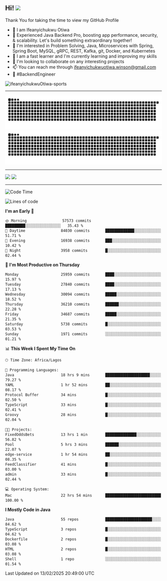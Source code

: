 <!-- BLOG-POST-LIST:START --><!-- BLOG-POST-LIST:END -->

## Hi! <img src="https://media.giphy.com/media/hvRJCLFzcasrR4ia7z/giphy.gif" width="4%"> 

Thank You for taking the time to view my GitHub Profile

- 👋 I am Ifeanyichukwu Otiwa
- 🚀 Experienced Java Backend Pro, boosting app performance, security, & scalability. Let's build something extraordinary together!
- 👀 I'm interested in Problem Solving, Java, Microservices with Spring, Spring Boot, MySQL, gRPC, REST, Kafka, git, Docker, and Kubernetes
- 🌱 I am a fast learner and I'm currently learning and improving my skills
- 💞️ I'm looking to collaborate on any interesting projects
- 📫 You can reach me through ifeanyichukwuotiwa.winson@gmail.com
- 🚀 #BackendEngineer

<p align="left" marginTop="10px"> <img src="https://komarev.com/ghpvc/?username=ifeanyichukwuOtiwa-sports&label=Profile%20views&color=0e75b6&style=for-the-badge" alt="ifeanyichukwuOtiwa-sports" /> </p>

***

<!--🐍📈SNAKEGRAPH / 🌐WEBSITE: https://github.com/Platane/snk -->
![github contribution grid snake animation](https://raw.githubusercontent.com/ifeanyichukwuOtiwa-sports/ifeanyichukwuOtiwa-sports/output/github-contribution-grid-snake-dark.svg#gh-dark-mode-only)![github contribution grid snake animation](https://raw.githubusercontent.com/ifeanyichukwuOtiwa-sports/ifeanyichukwuOtiwa-sports/output/github-contribution-grid-snake.svg#gh-light-mode-only)

***

<p float="left">
  <img float="left" src="https://github-readme-stats.vercel.app/api?username=ifeanyichukwuOtiwa-sports&count_private=true&include_all_commits=true&theme=react&show_icons=true" />
  <img float="right" src="https://github-readme-stats.vercel.app/api/top-langs/?username=ifeanyichukwuOtiwa-sports&layout=compact&show_icons=true&theme=react" /> 
</p>

***



<!--START_SECTION:waka-->
![Code Time](http://img.shields.io/badge/Code%20Time-3%2C461%20hrs%2043%20mins-blue)

![Lines of code](https://img.shields.io/badge/From%20Hello%20World%20I%27ve%20Written-40.8%20million%20lines%20of%20code-blue)

**I'm an Early 🐤** 

```text
🌞 Morning                57573 commits       █████████░░░░░░░░░░░░░░░░   35.43 % 
🌆 Daytime                84030 commits       █████████████░░░░░░░░░░░░   51.71 % 
🌃 Evening                16938 commits       ███░░░░░░░░░░░░░░░░░░░░░░   10.42 % 
🌙 Night                  3958 commits        █░░░░░░░░░░░░░░░░░░░░░░░░   02.44 % 
```
📅 **I'm Most Productive on Thursday** 

```text
Monday                   25959 commits       ████░░░░░░░░░░░░░░░░░░░░░   15.97 % 
Tuesday                  27840 commits       ████░░░░░░░░░░░░░░░░░░░░░   17.13 % 
Wednesday                30094 commits       █████░░░░░░░░░░░░░░░░░░░░   18.52 % 
Thursday                 36210 commits       ██████░░░░░░░░░░░░░░░░░░░   22.28 % 
Friday                   34687 commits       █████░░░░░░░░░░░░░░░░░░░░   21.35 % 
Saturday                 5738 commits        █░░░░░░░░░░░░░░░░░░░░░░░░   03.53 % 
Sunday                   1971 commits        ░░░░░░░░░░░░░░░░░░░░░░░░░   01.21 % 
```


📊 **This Week I Spent My Time On** 

```text
🕑︎ Time Zone: Africa/Lagos

💬 Programming Languages: 
Java                     18 hrs 9 mins       ████████████████████░░░░░   79.27 % 
YAML                     1 hr 52 mins        ██░░░░░░░░░░░░░░░░░░░░░░░   08.17 % 
Protocol Buffer          34 mins             █░░░░░░░░░░░░░░░░░░░░░░░░   02.50 % 
TypeScript               33 mins             █░░░░░░░░░░░░░░░░░░░░░░░░   02.41 % 
Groovy                   28 mins             █░░░░░░░░░░░░░░░░░░░░░░░░   02.04 % 

🐱‍💻 Projects: 
FixedOddsBets            13 hrs 1 min        ██████████████░░░░░░░░░░░   56.82 % 
Pool                     5 hrs 3 mins        ██████░░░░░░░░░░░░░░░░░░░   22.07 % 
edge-service             1 hr 54 mins        ██░░░░░░░░░░░░░░░░░░░░░░░   08.35 % 
FeedClassifier           41 mins             █░░░░░░░░░░░░░░░░░░░░░░░░   03.00 % 
admin                    33 mins             █░░░░░░░░░░░░░░░░░░░░░░░░   02.44 % 

💻 Operating System: 
Mac                      22 hrs 54 mins      █████████████████████████   100.00 % 
```

**I Mostly Code in Java** 

```text
Java                     55 repos            █████████████████████░░░░   84.62 % 
TypeScript               3 repos             █░░░░░░░░░░░░░░░░░░░░░░░░   04.62 % 
Dockerfile               2 repos             █░░░░░░░░░░░░░░░░░░░░░░░░   03.08 % 
HTML                     2 repos             █░░░░░░░░░░░░░░░░░░░░░░░░   03.08 % 
Shell                    1 repo              ░░░░░░░░░░░░░░░░░░░░░░░░░   01.54 % 
```




 Last Updated on 13/02/2025 20:49:00 UTC
<!--END_SECTION:waka-->

<!--
<p align="center">
![trophy](https://github-profile-trophy.vercel.app/?username=ifeanyichukwuOtiwa-sports&theme=onedark) (https://github.com/ryo-ma/github-profile-trophy)
</p>
-->

<!---
ifeanyi-otiwa/ifeanyi-otiwa is a ✨ special ✨ repository because its `README.md` (this file) appears on your GitHub profile.
You can click the Preview link to take a look at your changes.
--->

